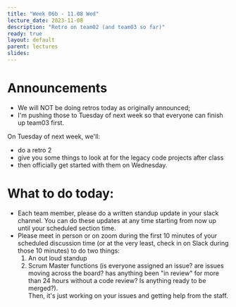 ```yaml
---
title: "Week 06b - 11.08 Wed"
lecture_date: 2023-11-08
description: "Retro on team02 (and team03 so far)"
ready: true
layout: default
parent: lectures
slides: 
---
```


# Announcements

* We will NOT be doing retros today as originally announced; 
* I'm pushing those to Tuesday of next week so that everyone can finish up team03 first.

On Tuesday of next week, we'll:
* do a retro 2
* give you some things to look at for the legacy code projects after class
* then officially get started with them on Wednesday.

# What to do today:

* Each team member, please do a written standup update in your slack channel.  You can do these updates at any time starting from now up until your scheduled section time.
* Please meet in person or on zoom during the first 10 minutes of your scheduled discussion time (or at the very least, check in on Slack during those 10 minutes) to do two things:
  1. An out loud standup
  2. Scrum Master functions (is everyone assigned an issue? are issues moving across the board? has anything been "in review" for more than 24 hours without a code review?  Is anything ready to be merged?).  
Then, it's just working on your issues and getting help from the staff.

